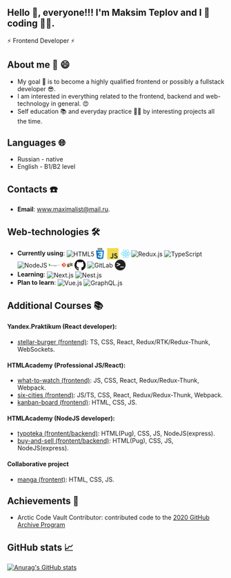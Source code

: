 ## Hello :wave:, everyone!!! I'm Maksim Teplov and I :yellow_heart: coding 👨‍💻.
:zap: Frontend Developer :zap:

## About me :metal: :smile:
 - My goal :dart: is to become a highly qualified frontend or possibly a fullstack developer :sunglasses:. 
 - I am interested in everything related to the frontend, backend and web-technology in general. :heart_eyes:
 - Self education :books: and everyday practice 👨‍💻 by interesting projects all the time.

## Languages :globe_with_meridians:
- Russian - native
- English - B1/B2 level

## Contacts :telephone:
- **Email**: www.maximalist@mail.ru.

## Web-technologies 🛠️
- **Currently using**: <img align="center" alt="HTML5" width="26px" src="https://upload.wikimedia.org/wikipedia/commons/thumb/6/61/HTML5_logo_and_wordmark.svg/1920px-HTML5_logo_and_wordmark.svg.png" /><img align="center" alt="CSS3" width="26px" src="https://raw.githubusercontent.com/github/explore/80688e429a7d4ef2fca1e82350fe8e3517d3494d/topics/css/css.png" />  <img align="center" alt="JavaScript" width="26px" src="https://raw.githubusercontent.com/github/explore/80688e429a7d4ef2fca1e82350fe8e3517d3494d/topics/javascript/javascript.png" /> <img align="center" alt="React.js" width="26px" src="https://raw.githubusercontent.com/github/explore/80688e429a7d4ef2fca1e82350fe8e3517d3494d/topics/react/react.png" /><img align="center" alt="Redux.js" width="26px" src="https://w7.pngwing.com/pngs/359/414/png-transparent-redux-react-javascript-angular-cascading-style-sheets-github-purple-violet-text.png" /> <img align="center" alt="TypeScript" width="26px" src="https://www.bryntum.com/wp-content/uploads/2019/03/ts.png" /> <img align="center" alt="NodeJS" width="26px" src="https://polyakovdmitriy.ru/wp-content/uploads/2019/05/nodejs.png.pagespeed.ce_.9zN9M5IW0F.png" /> <img align="center" alt="MongoDB" width="26px" src="https://raw.githubusercontent.com/github/explore/80688e429a7d4ef2fca1e82350fe8e3517d3494d/topics/mongodb/mongodb.png" /> <img align="center" alt="Git" width="26px" src="https://raw.githubusercontent.com/github/explore/80688e429a7d4ef2fca1e82350fe8e3517d3494d/topics/git/git.png" /> <img align="center" alt="GitHub" width="26px" src="https://raw.githubusercontent.com/github/explore/78df643247d429f6cc873026c0622819ad797942/topics/github/github.png" /> <img align="center" alt="GitLab" width="26px" src="https://gitlab.com/uploads/-/system/group/avatar/9970/logo-extra-whitespace.png" /> <img align="center" alt="Terminal" width="26px" src="https://raw.githubusercontent.com/github/explore/80688e429a7d4ef2fca1e82350fe8e3517d3494d/topics/terminal/terminal.png" />
- **Learning**: <img align="center" alt="Next.js" width="26px" src="https://upload.wikimedia.org/wikipedia/commons/thumb/8/8e/Nextjs-logo.svg/1200px-Nextjs-logo.svg.png" /> <img align="center" alt="Nest.js" width="26px" src="https://habrastorage.org/getpro/habr/post_images/d11/98b/ac8/d1198bac8e4ced0d89d5e5983061f418.png" /> 
 - **Plan to learn**: <img align="center" alt="Vue.js" width="26px" src="https://fiverr-res.cloudinary.com/t_profile_original,q_auto,f_auto/attachments/profile/photo/0b6b74c39ee4ce6a3863ad421c10ce19-1510918569523/22986107-7432-4a41-81af-52579c917eec.png" /> <img align="center" alt="GraphQL.js" width="26px" src="https://upload.wikimedia.org/wikipedia/commons/thumb/1/17/GraphQL_Logo.svg/400px-GraphQL_Logo.svg.png" /> 

## Additional Courses :books:
#### Yandex.Praktikum (React developer):
- [stellar-burger (frontend)](https://github.com/massimoteplovsky/react-burger): TS, CSS, React, Redux/RTK/Redux-Thunk, WebSockets.
#### HTMLAcademy (Professional JS/React):
- [what-to-watch (frontend)](https://github.com/massimoteplovsky/61709-what-to-watch-3): JS, CSS, React, Redux/Redux-Thunk, Webpack.
- [six-cities (frontend)](https://github.com/massimoteplovsky/61709-six-cities-3): JS/TS, CSS, React, Redux/Redux-Thunk, Webpack.
- [kanban-board (frontend)](https://github.com/massimoteplovsky/kanban): HTML, CSS, JS.
#### HTMLAcademy (NodeJS developer):
- [typoteka (frontent/backend)](https://github.com/massimoteplovsky/61709-typoteka-3): HTML(Pug), CSS, JS, NodeJS(express).
- [buy-and-sell (frontent/backend)](https://github.com/massimoteplovsky/61709-buy-and-sell-3): HTML(Pug), CSS, JS, NodeJS(express).
#### Collaborative project
 - [manga (frontent)](https://manga24.ru): HTML, CSS, JS.

## Achievements 🎉
- Arctic Code Vault Contributor: contributed code to the [2020 GitHub Archive Program](https://archiveprogram.github.com/)
 
## GitHub stats  📈
[![Anurag's GitHub stats](https://github-readme-stats.vercel.app/api?username=massimoteplovsky)](https://github.com/anuraghazra/github-readme-stats)
